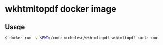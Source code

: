 # wkhtmltopdf docker image

## Usage

```bash
$ docker run -v $PWD:/code michelesr/wkhtmltopdf wkhtmltopdf <url> <output_file>
```
